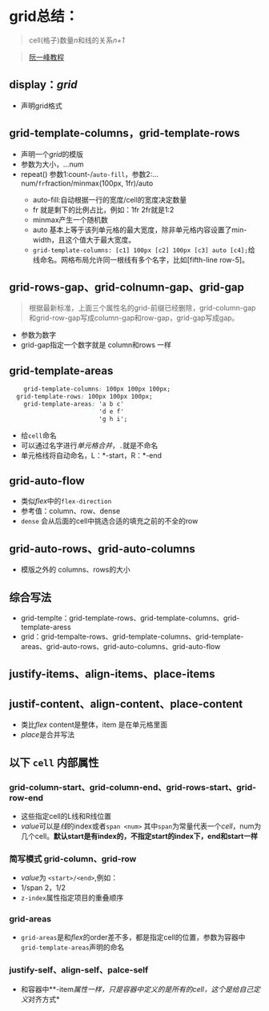 # grid总结：

> cell(格子)数量*n*和线的关系*n+1* 

> [阮一峰教程](http://www.ruanyifeng.com/blog/2019/03/grid-layout-tutorial.html)

## display：*grid*
 + 声明grid格式

## grid-template-columns，grid-template-rows
 + 声明一个*grid*的模版
 + 参数为大小，<Number>...num 
 + repeat() 参数1:count-/`auto-fill`，参数2:<Number>... num/`fr`fraction/minmax(100px, 1fr)/auto
	- auto-fill:自动根据一行的宽度/cell的宽度决定数量
	- fr 就是剩下的比例占比，例如：1fr 2fr就是1:2
	- minmax产生一个随机数
	- auto 基本上等于该列单元格的最大宽度，除非单元格内容设置了min-width，且这个值大于最大宽度。
	- `grid-template-columns: [c1] 100px [c2] 100px [c3] auto [c4];`给线命名。网格布局允许同一根线有多个名字，比如[fifth-line row-5]。

## grid-rows-gap、grid-colnumn-gap、grid-gap
 > 根据最新标准，上面三个属性名的grid-前缀已经删除，grid-column-gap和grid-row-gap写成column-gap和row-gap，grid-gap写成gap。
 + 参数为数字
 + grid-gap指定一个数字就是 column和rows 一样
 
## grid-template-areas

```css
	grid-template-columns: 100px 100px 100px;
  grid-template-rows: 100px 100px 100px;
	grid-template-areas: 'a b c'
	                     'd e f'
	                     'g h i';
```
 + 给`cell`命名
 + 可以通过名字进行*单元格合并*，`.`就是不命名
 + 单元格线将自动命名，L：\*-start，R：\*-end
 
## grid-auto-flow
 + 类似*flex*中的`flex-direction`
 + 参考值：column、row、dense
 + `dense` 会从后面的cell中挑选合适的填充之前的不全的row
 
## grid-auto-rows、grid-auto-columns
 + 模版之外的 columns、rows的大小
 
## 综合写法
 + grid-templte：grid-template-rows、grid-template-columns、grid-template-aress
 + grid：grid-tempalte-rows、grid-template-columns、grid-template-areas、grid-auto-rows、grid-auto-columns、grid-auto-flow
 
## justify-items、align-items、place-items
## justif-content、align-content、place-content
 + 类比*flex* content是整体，item 是在单元格里面
 + *place*是合并写法
 
## 以下 `cell` 内部属性

### grid-column-start、grid-column-end、grid-rows-start、grid-row-end
 + 这些指定cell的L线和R线位置
 + *value*可以是*线*的index或者`span <num>` 其中`span`为常量代表一个*cell*，num为几个cell。**默认start是有index的，不指定start的index下，end和start一样**

### 简写模式 grid-column、grid-row
 + *value*为 `<start>/<end>`,例如：
 + 1/span 2，1/2
 + `z-index`属性指定项目的重叠顺序
	
### grid-areas
 + `grid-areas`是和*flex*的order差不多，都是指定cell的位置，参数为容器中`grid-template-areas`声明的命名

### justify-self、align-self、palce-self
 + 和容器中**-item*属性一样，只是容器中定义的是所有的cell，这个是给自己定义*对齐方式*

 